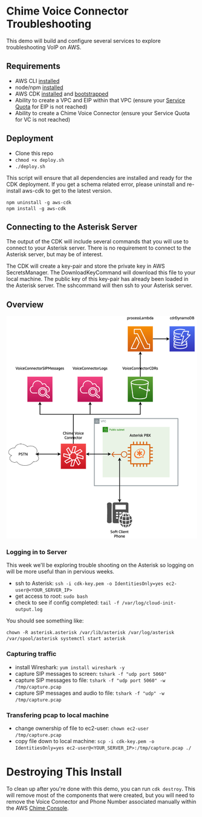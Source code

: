 # Chime Voice Connector Troubleshooting

This demo will build and configure several services to explore troubleshooting VoIP on AWS.

## Requirements
- AWS CLI [installed](https://docs.aws.amazon.com/cli/latest/userguide/install-cliv2-linux.html)
- node/npm [installed](https://github.com/nodesource/distributions/blob/master/README.md)
- AWS CDK [installed](https://docs.aws.amazon.com/cdk/latest/guide/getting_started.html) and [bootstrapped](https://docs.aws.amazon.com/cdk/latest/guide/bootstrapping.html)
- Ability to create a VPC and EIP within that VPC (ensure your [Service Quota](https://console.aws.amazon.com/servicequotas/) for EIP is not reached)
- Ability to create a Chime Voice Connector (ensure your Service Quota for VC is not reached)
## Deployment

- Clone this repo
- `chmod +x deploy.sh`
- `./deploy.sh`

This script will ensure that all dependencies are installed and ready for the CDK deployment.  If you get a schema related error, please uninstall and re-install aws-cdk to get to the latest version.  
```
npm uninstall -g aws-cdk
npm install -g aws-cdk
```
## Connecting to the Asterisk Server

The output of the CDK will include several commands that you will use to connect to your Asterisk server.  There is no requirement to connect to the Asterisk server, but may be of interest.  

The CDK will create a key-pair and store the private key in AWS SecretsManager.  The DownloadKeyCommand will download this file to your local machine.  The public key of this key-pair has already been loaded in the Asterisk server.  The sshcommand will then ssh to your Asterisk server.

## Overview

![Diagram](images/Week-03-Diagram.png)

### Logging in to Server
This week we'll be exploring trouble shooting on the Asterisk so logging on will be more useful than in pervious weeks.

-   ssh to Asterisk: `ssh -i cdk-key.pem -o IdentitiesOnly=yes ec2-user@<YOUR_SERVER_IP>`
-   get access to root: `sudo bash`
-   check to see if config completed: `tail -f /var/log/cloud-init-output.log`

You should see something like:
```
chown -R asterisk.asterisk /var/lib/asterisk /var/log/asterisk /var/spool/asterisk systemctl start asterisk
```

### Capturing traffic

-   install Wireshark: `yum install wireshark -y`
-   capture SIP messages to screen: `tshark -f "udp port 5060"`
-   capture SIP messages to file: `tshark -f "udp port 5060" -w /tmp/capture.pcap`
-   capture SIP messages and audio to file: `tshark -f "udp" -w /tmp/capture.pcap`

### Transfering pcap to local machine
-   change ownership of file to ec2-user: `chown ec2-user /tmp/capture.pcap`
-   copy file down to local machine: `scp -i cdk-key.pem -o IdentitiesOnly=yes ec2-user@<YOUR_SERVER_IP>:/tmp/capture.pcap ./`

# Destroying This Install

To clean up after you're done with this demo, you can run `cdk destroy`.  This will remove most of the components that were created, but you will need to remove the Voice Connector and Phone Number associated manually within the AWS [Chime Console](https://console.chime.aws.amazon.com/).
